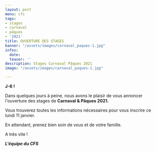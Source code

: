 ```yaml
---
layout: post
menu: cfs
tags:
- stages
- carnaval
- pâques
- '2021'
title: OUVERTURE DES STAGES
banner: "/assets/images/carnaval_paques-1.jpg"
infos:
  date: 
  teaser: ''
description: Stages Carnaval Pâques 2021
image: "/assets/images/carnaval_paques-1.jpg"

---
```

**J-6 !**

Dans quelques jours à peine, nous avons le plaisir de vous annoncer l'ouverture des stages de **Carnaval & Pâques 2021.** 

Vous trouverez toutes les informations nécessaires pour vous inscrire ce lundi 11 janvier. 

En attendant, prenez bien soin de vous et de votre famille. 

A très vite !

**_L'équipe du CFS_**